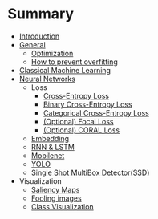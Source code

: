 # Summary

- [Introduction](README.md)
- [General](docs/General.md)
  - [Optimization](docs/General/Optimization.md)
  - [How to prevent overfitting](docs/General/How_to_prevent_overfitting.md)
- [Classical Machine Learning](docs/Classical_Machine_learning.md)
- [Neural Networks](docs/Neural_Networks.md)
  - Loss
    - [Cross-Entropy Loss](docs/Neural_Networks/Loss/Cross_Entropy_Loss.md)
    - [Binary Cross-Entropy Loss](docs/Neural_Networks/Loss/Binary_Cross_Entropy_Loss.md)
    - [Categorical Cross-Entropy Loss](docs/Neural_Networks/Loss/Categorical_Cross_Entropy_loss.md)
    - [(Optional) Focal Loss](docs/Neural_Networks/Loss/Focal_Loss.md)
    - [(Optional) CORAL Loss](docs/Neural_Networks/Loss/CORAL_Loss.md)
  - [Embedding](docs/Neural_Networks/Embedding.md)
  - [RNN & LSTM](docs/Neural_Networks/RNN_LSTM.md)
  - [Mobilenet](docs/Neural_Networks/Mobilenet.md)
  - [YOLO](docs/Neural_Networks/YOLO.md)
  - [Single Shot MultiBox Detector(SSD)](docs/Neural_Networks/SSD.md)
- Visualization
  - [Saliency Maps](docs/Visualization/Saliency_Maps.md)
  - [Fooling images](docs/Visualization/Fooling_Images.md)
  - [Class Visualization](docs/Visualization/Class_Visualization.md)

